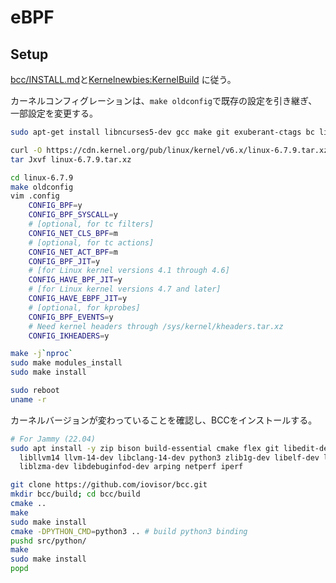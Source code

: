 # eBPF

## Setup

[bcc/INSTALL.md](https://github.com/iovisor/bcc/blob/master/INSTALL.md#kernel-configuration)と[Kernelnewbies:KernelBuild](https://kernelnewbies.org/KernelBuild) に従う。

カーネルコンフィグレーションは、`make oldconfig`で既存の設定を引き継ぎ、一部設定を変更する。

```bash
sudo apt-get install libncurses5-dev gcc make git exuberant-ctags bc libssl-dev

curl -O https://cdn.kernel.org/pub/linux/kernel/v6.x/linux-6.7.9.tar.xz
tar Jxvf linux-6.7.9.tar.xz

cd linux-6.7.9
make oldconfig
vim .config
    CONFIG_BPF=y
    CONFIG_BPF_SYSCALL=y
    # [optional, for tc filters]
    CONFIG_NET_CLS_BPF=m
    # [optional, for tc actions]
    CONFIG_NET_ACT_BPF=m
    CONFIG_BPF_JIT=y
    # [for Linux kernel versions 4.1 through 4.6]
    CONFIG_HAVE_BPF_JIT=y
    # [for Linux kernel versions 4.7 and later]
    CONFIG_HAVE_EBPF_JIT=y
    # [optional, for kprobes]
    CONFIG_BPF_EVENTS=y
    # Need kernel headers through /sys/kernel/kheaders.tar.xz
    CONFIG_IKHEADERS=y

make -j`nproc`
sudo make modules_install
sudo make install

sudo reboot
uname -r
```

カーネルバージョンが変わっていることを確認し、BCCをインストールする。

```bash
# For Jammy (22.04)
sudo apt install -y zip bison build-essential cmake flex git libedit-dev \
  libllvm14 llvm-14-dev libclang-14-dev python3 zlib1g-dev libelf-dev libfl-dev python3-setuptools \
  liblzma-dev libdebuginfod-dev arping netperf iperf

git clone https://github.com/iovisor/bcc.git
mkdir bcc/build; cd bcc/build
cmake ..
make
sudo make install
cmake -DPYTHON_CMD=python3 .. # build python3 binding
pushd src/python/
make
sudo make install
popd
```
